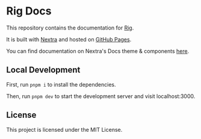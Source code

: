 # Rig Docs

This repository contains the documentation for [Rig](https://github.com/0xPlaygrounds/rig).

It is built with [Nextra](https://nextra.site) and hosted on [GitHub Pages](https://pages.github.com/).

You can find documentation on Nextra's Docs theme & components [here](https://nextra.site/docs/guide).

## Local Development

First, run `pnpm i` to install the dependencies.

Then, run `pnpm dev` to start the development server and visit localhost:3000.

## License

This project is licensed under the MIT License.
